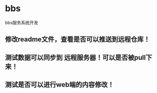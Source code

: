 # bbs
bbs服务系统开发

## 修改readme文件，查看是否可以推送到远程仓库！
## 测试数据可以同步到 远程服务器！可以是否被pull下来！

## 测试是否可以进行web端的内容修改！
